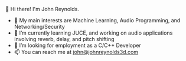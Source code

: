 👋 Hi there! I'm John Reynolds.
- 💞️ My main interests are Machine Learning, Audio Programming, and Networking/Security
- 🌱 I’m currently learning JUCE, and working on audio applications involving reverb, delay, and pitch shifting 
- 👀 I’m looking for employment as a C/C++ Developer
- 📫 You can reach me at john@johnreynolds3d.com
